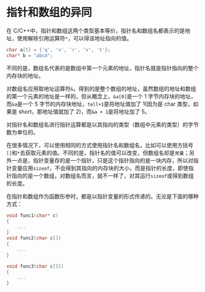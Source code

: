 # 指针和数组的异同

在 C/C++中，指针和数组这两个类型基本等价，指针名和数组名都表示的是地址，使用解除引用运算符`*`，可以得该地址指向的值。

```cpp
char a[5] = {'q', 'x', 'r', 'v', 't'};
char* b = "abcd";
```

不同的是，数组名代表的是数组中第一个元素的地址，指针名就是指针指向的整个内存块的地址。

对数组名应用取地址运算符`&`，得到的是整个数组的地址，虽然数组的地址和数组的第一个元素的地址是一样的，但从概念上，`&a[0]`是一个 1 字节内存块的地址，而`&a`是一个 5 字节的内存块地址，`tell+1`是将地址值加了 1(因为是 char 类型，如果是 short，那地址值就加了 2)，而`&a + 1`是将地址加了 5。

对指针名和数组名进行指针运算都是以其指向的类型（数组中元素的类型）的字节数为单位的。

在很多情况下，可以使用相同的方式使用指针名和数组名，比如可以使用方括号`[]`和`*`去获取元素的值。不同的是，指针名的值可以改变，但数组名却是`常量`；另外一点是，指针变量存的是一个指针，只是这个指针指向的是一块内存，所以对指针变量应用`sizeof`，不会得到其指向的内存块的大小，而是指针的长度，即使指针指向的是一个数组，对数组名而言，就不一样了，对其运行`sizeof`或得到数组的长度。

在指针和数组作为函数形参时，都是以指针变量的形式传递的。无论是下面的哪种方式：

```cpp
void func1(char* c)
{
    ...
}
void func2(char c[])
{
    ...
}

void func3(char c[5])
{
    ...
}
```
